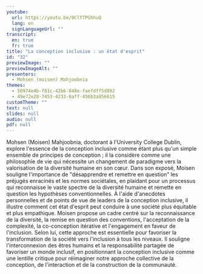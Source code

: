 ```yaml
---
youtube:
  url: https://youtu.be/9ClYTPGhhuQ
  lang: en
  signLanguageUrl: ""
transcript:
  en: true
  fr: true
title: "La conception inclusive : un état d'esprit"
id: "32"
previewImage: ""
previewImageAlt: ""
presenters:
  - Mohsen (moisen) Mahjoobnia
themes:
  - 50974e4b-f81c-42b6-848e-faefdff5d892
  - 49e72e28-7453-4233-8aff-456b3a956615
customTheme: ""
text: null
slides: null
audio: null
pdf: null
---
```

Mohsen (Moisen) Mahjoobnia, doctorant à l'University College Dublin, explore l'essence de la conception inclusive comme étant plus qu'un simple ensemble de principes de conception ; il la considère comme une philosophie de vie qui nécessite un changement de paradigme vers la valorisation de la diversité humaine en son cœur. Dans son exposé, Moisen souligne l'importance de "désapprendre et remettre en question" les préjugés enracinés et les normes sociétales, en plaidant pour un processus qui reconnaisse le vaste spectre de la diversité humaine et remette en question les hypothèses conventionnelles. À l'aide d'anecdotes personnelles et de points de vue de leaders de la conception inclusive, il illustre comment cet état d'esprit peut conduire à une société plus équitable et plus empathique. Moisen propose un cadre centré sur la reconnaissance de la diversité, la remise en question des conventions, l'acceptation de la complexité, la co-conception itérative et l'engagement en faveur de l'inclusion. Selon lui, cette approche est essentielle pour favoriser la transformation de la société vers l'inclusion à tous les niveaux. Il souligne l'interconnexion des êtres humains et la responsabilité partagée de favoriser un monde inclusif, en positionnant la conception inclusive comme une lentille critique pour réimaginer notre approche collective de la conception, de l'interaction et de la construction de la communauté.
